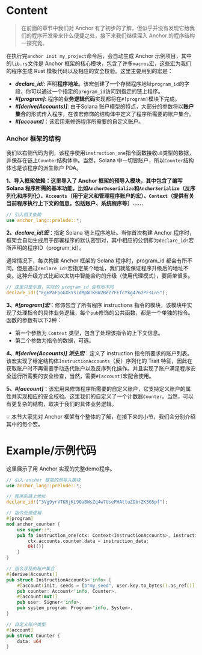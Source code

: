 # Content

> 在前面的章节中我们对 Anchor 有了初步的了解，但似乎并没有发现它给我们的程序开发带来什么便捷之处，接下来我们继续深入 Anchor 的程序结构一探究竟。
> 

在执行完`anchor init my_project`命令后，会自动生成 Anchor 示例项目，其中的`lib.rs`文件是 Anchor 框架的核心模块，包含了许多`macros`宏，这些宏为我们的程序生成 Rust 模板代码以及相应的安全校验。这里主要用到的宏是：

- ***declare_id!***: 声明**程序地址**。该宏创建了一个存储程序地址`program_id`的字段，你可以通过一个指定的`program_id`访问到指定的链上程序。
- ***#[program]***: 程序的**业务逻辑代码**实现都将在`#[program]`模块下完成。
- ***#[derive(Accounts)]***: 由于Solana 账户模型的特点，大部分的参数将以**账户集合**的形式传入程序，在该宏修饰的结构体中定义了程序所需要的账户集合。
- ***#[account]***：该宏用来修饰程序所需要的自定义账户。

### Anchor 框架的结构

我们以右侧代码为例，该程序使用`instruction_one`指令函数接收`u8`类型的数据，并保存在链上`Counter`结构体中。当然，Solana 中一切皆账户，所以`Counter`结构体也是该程序的派生账户 PDA。

**1、导入框架依赖：**这里导入了 Anchor 框架的预导入模块，其中包含了编写Solana 程序所需的基本功能，比如`AnchorDeserialize`和`AnchorSerialize`（反序列化和序列化）、`Accounts`（用于定义和管理程序账户的宏）、`Context`（提供有关当前程序执行上下文的信息，包括账户、系统程序等）…**…**

```rust
// 引入相关依赖
use anchor_lang::prelude::*;
```

**2、*declare_id!宏***：指定 Solana 链上程序地址。当你首次构建 Anchor 程序时，框架会自动生成用于部署程序的默认密钥对，其中相应的公钥即为`declare_id!`宏所声明的程序ID（program_id）。

通常情况下，每次构建 Anchor 框架的 Solana 程序时，program_id 都会有所不同。但是通过`declare_id!`宏指定某个地址，我们就能保证程序升级后的地址不变。这种升级方式比起以太坊中智能合约的升级（使用代理模式），要简单很多。

```rust
// 这里只是示意，实际的 program_id 会有所不同
declare_id!("Fg6PaFpoGXkYsidMpWTK6W2BeZ7FEfcYkg476zPFsLnS");
```

**3、*#[program]宏***：修饰包含了所有程序 instructions 指令的模块，该模块中实现了处理指令的具体业务逻辑，每个`pub`修饰的公共函数，都是一个单独的指令。函数的参数有以下2种：

- 第一个参数为 `Context` 类型，包含了处理该指令的上下文信息。
- 第二个参数为指令的数据，可选。

**4、*#[derive(Accounts)] 派生宏***：定义了 instruction 指令所要求的账户列表。该宏实现了给定结构体`InstructionAccounts`（反）序列化的 Trait 特征，因此在获取账户时不再需要手动迭代账户以及反序列化操作。并且实现了账户满足程序安全运行所需要的安全检查，当然，需要`#[account]`宏配合使用。

**5、*#[account]***：该宏用来修饰程序所需要的自定义账户，它支持定义账户的属性并实现相应的安全校验。这里我们的自定义了一个计数器`Counter`。当然，可以有更复杂的结构，取决于我们的具体业务逻辑。

<aside>
💡 本节大家先对 Anchor 框架有个整体的了解，在接下来的小节，我们会分别介绍其中的每个宏。

</aside>

# Example/示例代码

这里展示了用 Anchor 实现的完整demo程序。

```rust
// 引入 anchor 框架的预导入模块
use anchor_lang::prelude::*;

// 程序的链上地址
declare_id!("3Vg9yrVTKRjKL9QaBWsZq4w7UsePHAttuZDbrZK3G5pf");

// 指令处理逻辑
#[program]
mod anchor_counter {
    use super::*;
    pub fn instruction_one(ctx: Context<InstructionAccounts>, instruction_data: u64) -> Result<()> {
        ctx.accounts.counter.data = instruction_data;
        Ok(())
    }
}

// 指令涉及的账户集合
#[derive(Accounts)]
pub struct InstructionAccounts<'info> {
    #[account(init, seeds = [b"my_seed", user.key.to_bytes().as_ref()], payer = user, space = 8 + 8)]
    pub counter: Account<'info, Counter>,
    #[account(mut)]
    pub user: Signer<'info>,
    pub system_program: Program<'info, System>,
}

// 自定义账户类型
#[account]
pub struct Counter {
    data: u64
}
```